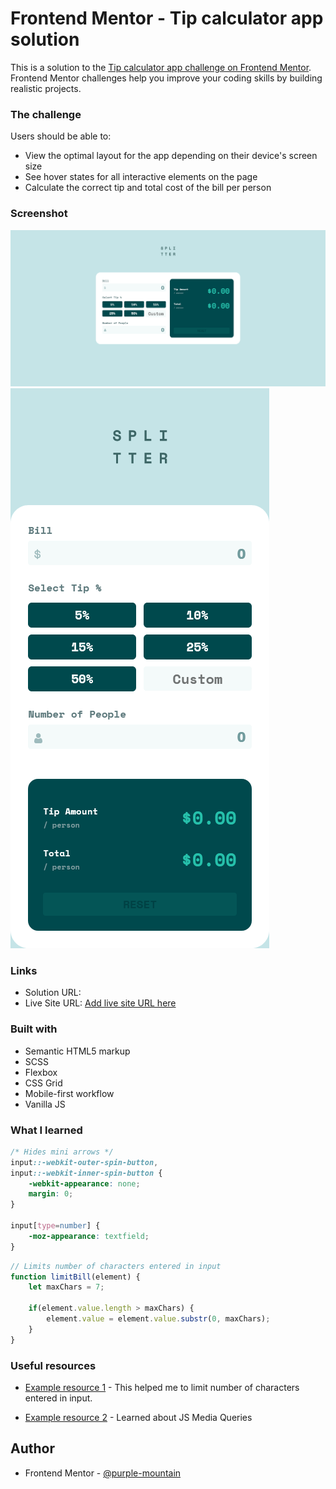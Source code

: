 # Frontend Mentor - Tip calculator app solution

This is a solution to the [Tip calculator app challenge on Frontend Mentor](https://www.frontendmentor.io/challenges/tip-calculator-app-ugJNGbJUX). Frontend Mentor challenges help you improve your coding skills by building realistic projects.

### The challenge

Users should be able to:

- View the optimal layout for the app depending on their device's screen size
- See hover states for all interactive elements on the page
- Calculate the correct tip and total cost of the bill per person

### Screenshot

![](/screenshot-desktop.png)
![](/screenshot-mobile.png)


### Links

- Solution URL: [](https://www.frontendmentor.io/solutions/tip-calculator-made-with-vanilla-js-UhYZXbq3n)
- Live Site URL: [Add live site URL here](https://purple-mountain.github.io/tip-calculator-app-main/)


### Built with

- Semantic HTML5 markup
- SCSS
- Flexbox
- CSS Grid
- Mobile-first workflow
- Vanilla JS 


### What I learned

```css
/* Hides mini arrows */
input::-webkit-outer-spin-button,
input::-webkit-inner-spin-button {
    -webkit-appearance: none;
    margin: 0;
}

input[type=number] {
    -moz-appearance: textfield;
}
```

```js
// Limits number of characters entered in input
function limitBill(element) {
    let maxChars = 7;

    if(element.value.length > maxChars) {
        element.value = element.value.substr(0, maxChars);
    }
}
```




### Useful resources

- [Example resource 1](https://stackoverflow.com/questions/9841363/how-to-restrict-number-of-characters-that-can-be-entered-in-html5-number-input-f) - This helped me to limit number of characters entered in input.

- [Example resource 2](https://css-tricks.com/working-with-javascript-media-queries/) - Learned about JS Media Queries


## Author

- Frontend Mentor - [@purple-mountain](https://www.frontendmentor.io/profile/purple-mountain)




